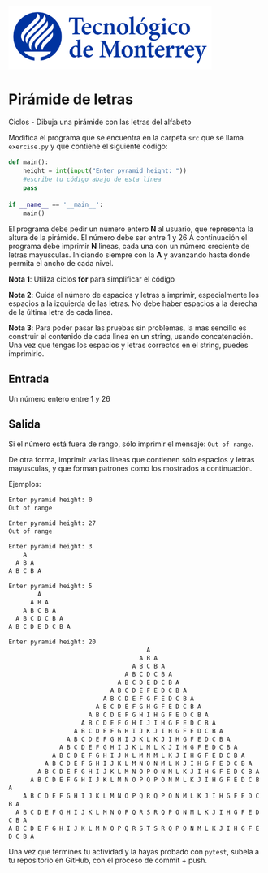 ![Tec de Monterrey](../../images/logotecmty.png)
# Pirámide de letras
Ciclos - Dibuja una pirámide con las letras del alfabeto

Modifica el programa que se encuentra en la carpeta `src` que se llama
`exercise.py` y que contiene el siguiente código:

```python
def main():
    height = int(input("Enter pyramid height: "))
    #escribe tu código abajo de esta línea
    pass

if __name__ == '__main__':
    main()
```

El programa debe pedir un número entero **N** al usuario, que representa
la altura de la pirámide. El número debe ser entre 1 y 26
A continuación el programa debe imprimir **N** lineas, cada una con un número
creciente de letras mayusculas. Iniciando siempre con la __A__ y avanzando
hasta donde permita el ancho de cada nivel.

**Nota 1**: Utiliza ciclos **for** para simplificar el código

**Nota 2**: Cuida el número de espacios y letras a imprimir,
especialmente los espacios a la izquierda de las letras.
No debe haber espacios a la derecha de la última letra de cada linea.

**Nota 3**: Para poder pasar las pruebas sin problemas, la mas sencillo es
construir el contenido de cada linea en un string, usando concatenación.
Una vez que tengas los espacios y letras correctos en el string, puedes
imprimirlo.

## Entrada

Un número entero entre 1 y 26

## Salida

Si el número está fuera de rango, sólo imprimir el mensaje: `Out of range`.

De otra forma, imprimir varias lineas que contienen sólo espacios
y letras mayusculas, y que forman patrones como los mostrados a continuación.

Ejemplos:

```
Enter pyramid height: 0
Out of range
```

```
Enter pyramid height: 27
Out of range
```

```
Enter pyramid height: 3
    A
  A B A
A B C B A
```

```
Enter pyramid height: 5
        A
      A B A
    A B C B A
  A B C D C B A
A B C D E D C B A
```

```
Enter pyramid height: 20
                                      A
                                    A B A
                                  A B C B A
                                A B C D C B A
                              A B C D E D C B A
                            A B C D E F E D C B A
                          A B C D E F G F E D C B A
                        A B C D E F G H G F E D C B A
                      A B C D E F G H I H G F E D C B A
                    A B C D E F G H I J I H G F E D C B A
                  A B C D E F G H I J K J I H G F E D C B A
                A B C D E F G H I J K L K J I H G F E D C B A
              A B C D E F G H I J K L M L K J I H G F E D C B A
            A B C D E F G H I J K L M N M L K J I H G F E D C B A
          A B C D E F G H I J K L M N O N M L K J I H G F E D C B A
        A B C D E F G H I J K L M N O P O N M L K J I H G F E D C B A
      A B C D E F G H I J K L M N O P Q P O N M L K J I H G F E D C B A
    A B C D E F G H I J K L M N O P Q R Q P O N M L K J I H G F E D C B A
  A B C D E F G H I J K L M N O P Q R S R Q P O N M L K J I H G F E D C B A
A B C D E F G H I J K L M N O P Q R S T S R Q P O N M L K J I H G F E D C B A
```

Una vez que termines tu actividad y la hayas probado con
`pytest`, subela a tu repositorio en GitHub, con el proceso de commit + push.
